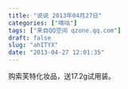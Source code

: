 ```yaml
---
title: "说说 2013年04月27日"
categories: ["嘀咕"]
tags: ["来自QQ空间 qzone.qq.com"]
draft: false
slug: "ahITYX"
date: "2013-04-27 12:01:35"
---
```


购索芙特化妆品，送17.2g试用装。
